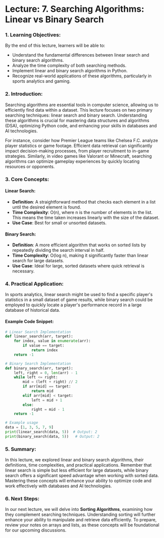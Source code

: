 # Lecture: 7. Searching Algorithms: Linear vs Binary Search

### 1. Learning Objectives:
By the end of this lecture, learners will be able to:
- Understand the fundamental differences between linear search and binary search algorithms.
- Analyze the time complexity of both searching methods.
- Implement linear and binary search algorithms in Python.
- Recognize real-world applications of these algorithms, particularly in sports analytics and gaming.

### 2. Introduction:
Searching algorithms are essential tools in computer science, allowing us to efficiently find data within a dataset. This lecture focuses on two primary searching techniques: linear search and binary search. Understanding these algorithms is crucial for mastering data structures and algorithms (DSA), optimizing Python code, and enhancing your skills in databases and AI technologies.

For instance, consider how Premier League teams like Chelsea F.C. analyze player statistics or game footage. Efficient data retrieval can significantly impact decision-making processes, from player recruitment to in-game strategies. Similarly, in video games like Valorant or Minecraft, searching algorithms can optimize gameplay experiences by quickly locating resources or opponents.

### 3. Core Concepts:
#### Linear Search:
- **Definition**: A straightforward method that checks each element in a list until the desired element is found.
- **Time Complexity**: O(n), where n is the number of elements in the list. This means the time taken increases linearly with the size of the dataset.
- **Use Case**: Best for small or unsorted datasets.

#### Binary Search:
- **Definition**: A more efficient algorithm that works on sorted lists by repeatedly dividing the search interval in half.
- **Time Complexity**: O(log n), making it significantly faster than linear search for large datasets.
- **Use Case**: Ideal for large, sorted datasets where quick retrieval is necessary.

### 4. Practical Application:
In sports analytics, linear search might be used to find a specific player's statistics in a small dataset of game results, while binary search could be employed to quickly locate a player's performance record in a large database of historical data.

#### Example Code Snippet:
```python
# Linear Search Implementation
def linear_search(arr, target):
    for index, value in enumerate(arr):
        if value == target:
            return index
    return -1

# Binary Search Implementation
def binary_search(arr, target):
    left, right = 0, len(arr) - 1
    while left <= right:
        mid = (left + right) // 2
        if arr[mid] == target:
            return mid
        elif arr[mid] < target:
            left = mid + 1
        else:
            right = mid - 1
    return -1

# Example usage
data = [1, 3, 5, 7, 9]
print(linear_search(data, 5))  # Output: 2
print(binary_search(data, 5))   # Output: 2
```

### 5. Summary:
In this lecture, we explored linear and binary search algorithms, their definitions, time complexities, and practical applications. Remember that linear search is simple but less efficient for large datasets, while binary search offers a significant speed advantage when working with sorted data. Mastering these concepts will enhance your ability to optimize code and work effectively with databases and AI technologies.

### 6. Next Steps:
In our next lecture, we will delve into **Sorting Algorithms**, examining how they complement searching techniques. Understanding sorting will further enhance your ability to manipulate and retrieve data efficiently. To prepare, review your notes on arrays and lists, as these concepts will be foundational for our upcoming discussions.